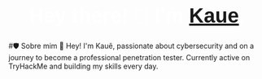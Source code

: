 <h1 align="center" style="font-family: 'Impact', sans-serif; color: white; font-size: 40px;">Hey there! 👋 I'm <a href=""><bold>Kaue</bold></a>.</h1>

#🛡️ Sobre mim
👋 Hey! I'm Kauê, passionate about cybersecurity and on a journey to become a professional 
     penetration tester. Currently active on TryHackMe and building my skills every day.



